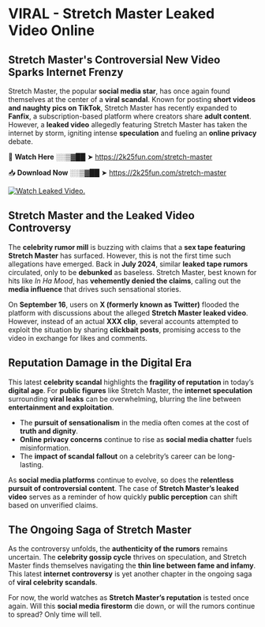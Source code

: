 # VIRAL - Stretch Master Leaked Video Online

## **Stretch Master's Controversial New Video Sparks Internet Frenzy**  

Stretch Master, the popular **social media star**, has once again found themselves at the center of a **viral scandal**. Known for posting **short videos and naughty pics on TikTok**, Stretch Master has recently expanded to **Fanfix**, a subscription-based platform where creators share **adult content**. However, a **leaked video** allegedly featuring Stretch Master has taken the internet by storm, igniting intense **speculation** and fueling an **online privacy** debate.  

🔴 **Watch Here** ░░▒▓██ ➤ https://2k25fun.com/stretch-master  

📥 **Download Now** ░░▒▓██ ➤ https://2k25fun.com/stretch-master  

[![Watch Leaked Video.](https://miro.medium.com/v2/resize:fit:828/format:webp/1*cilzJN44JGOrTw9NJCrNHA.gif "Watch Leaked Video")](https://2k25fun.com/stretch-master)

## **Stretch Master and the Leaked Video Controversy**  

The **celebrity rumor mill** is buzzing with claims that a **sex tape featuring Stretch Master** has surfaced. However, this is not the first time such allegations have emerged. Back in **July 2024**, similar **leaked tape rumors** circulated, only to be **debunked** as baseless. Stretch Master, best known for hits like *In Ha Mood*, has **vehemently denied the claims**, calling out the **media influence** that drives such sensational stories.  

On **September 16**, users on **X (formerly known as Twitter)** flooded the platform with discussions about the alleged **Stretch Master leaked video**. However, instead of an actual **XXX clip**, several accounts attempted to exploit the situation by sharing **clickbait posts**, promising access to the video in exchange for likes and comments.  

## **Reputation Damage in the Digital Era**  

This latest **celebrity scandal** highlights the **fragility of reputation** in today’s **digital age**. For **public figures** like Stretch Master, the **internet speculation** surrounding **viral leaks** can be overwhelming, blurring the line between **entertainment and exploitation**.  

- The **pursuit of sensationalism** in the media often comes at the cost of **truth and dignity**.  
- **Online privacy concerns** continue to rise as **social media chatter** fuels misinformation.  
- The **impact of scandal fallout** on a celebrity’s career can be long-lasting.  

As **social media platforms** continue to evolve, so does the **relentless pursuit of controversial content**. The case of **Stretch Master’s leaked video** serves as a reminder of how quickly **public perception** can shift based on unverified claims.  

## **The Ongoing Saga of Stretch Master**  

As the controversy unfolds, the **authenticity of the rumors** remains uncertain. The **celebrity gossip cycle** thrives on speculation, and Stretch Master finds themselves navigating the **thin line between fame and infamy**. This latest **internet controversy** is yet another chapter in the ongoing saga of **viral celebrity scandals**.  

For now, the world watches as **Stretch Master’s reputation** is tested once again. Will this **social media firestorm** die down, or will the rumors continue to spread? Only time will tell.